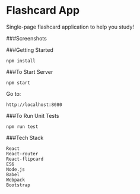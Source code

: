 # Flashcard App

Single-page flashcard application to help you study!

###Screenshots


###Getting Started

    npm install

###To Start Server

    npm start

Go to:

    http://localhost:8080

###To Run Unit Tests

    npm run test

###Tech Stack

    React
    React-router
    React-flipcard
    ES6
    Node.js
    Babel
    Webpack
    Bootstrap